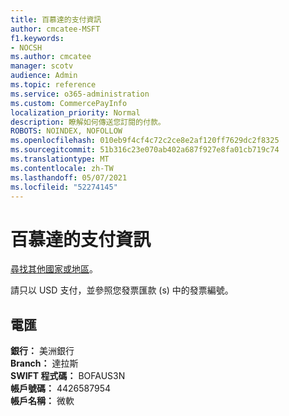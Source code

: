```yaml
---
title: 百慕達的支付資訊
author: cmcatee-MSFT
f1.keywords:
- NOCSH
ms.author: cmcatee
manager: scotv
audience: Admin
ms.topic: reference
ms.service: o365-administration
ms.custom: CommercePayInfo
localization_priority: Normal
description: 瞭解如何傳送您訂閱的付款。
ROBOTS: NOINDEX, NOFOLLOW
ms.openlocfilehash: 010eb9f4cf4c72c2ce8e2af120ff7629dc2f8325
ms.sourcegitcommit: 51b316c23e070ab402a687f927e8fa01cb719c74
ms.translationtype: MT
ms.contentlocale: zh-TW
ms.lasthandoff: 05/07/2021
ms.locfileid: "52274145"
---
```

# <a name="payment-information-for-bermuda"></a>百慕達的支付資訊

[尋找其他國家或地區](../billing-and-payments/pay-for-your-subscription.md)。

請只以 USD 支付，並參照您發票匯款 (s) 中的發票編號。

## <a name="electronic-funds-transfer"></a>電匯

**銀行：** 美洲銀行  
**Branch：** 達拉斯  
**SWIFT 程式碼：** BOFAUS3N  
**帳戶號碼：** 4426587954  
**帳戶名稱：** 微軟  